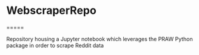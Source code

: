 # WebscraperRepo
=====

Repository housing a Jupyter notebook which leverages the PRAW Python package in order to scrape Reddit data
